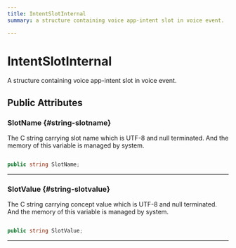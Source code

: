 ```yaml
---
title: IntentSlotInternal
summary: a structure containing voice app-intent slot in voice event. 

---
```


# IntentSlotInternal




A structure containing voice app-intent slot in voice event.   





## Public Attributes

### SlotName {#string-slotname}

The C string carrying slot name which is UTF-8 and null terminated. And the memory of this variable is managed by system. 

```csharp

public string SlotName;

```






-----------

### SlotValue {#string-slotvalue}

The C string carrying concept value which is UTF-8 and null terminated. And the memory of this variable is managed by system. 

```csharp

public string SlotValue;

```






-----------


